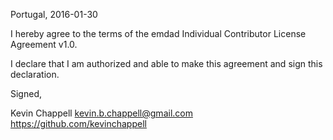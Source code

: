 Portugal, 2016-01-30

I hereby agree to the terms of the emdad Individual Contributor License
Agreement v1.0.

I declare that I am authorized and able to make this agreement and sign this
declaration.

Signed,

Kevin Chappell kevin.b.chappell@gmail.com https://github.com/kevinchappell
